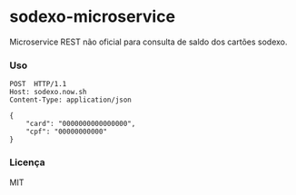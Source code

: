 # sodexo-microservice
Microservice REST não oficial para consulta de saldo dos cartões sodexo.

### Uso

```http
POST  HTTP/1.1
Host: sodexo.now.sh
Content-Type: application/json

{
	"card": "0000000000000000",
	"cpf": "00000000000"
}
```

### Licença
MIT
